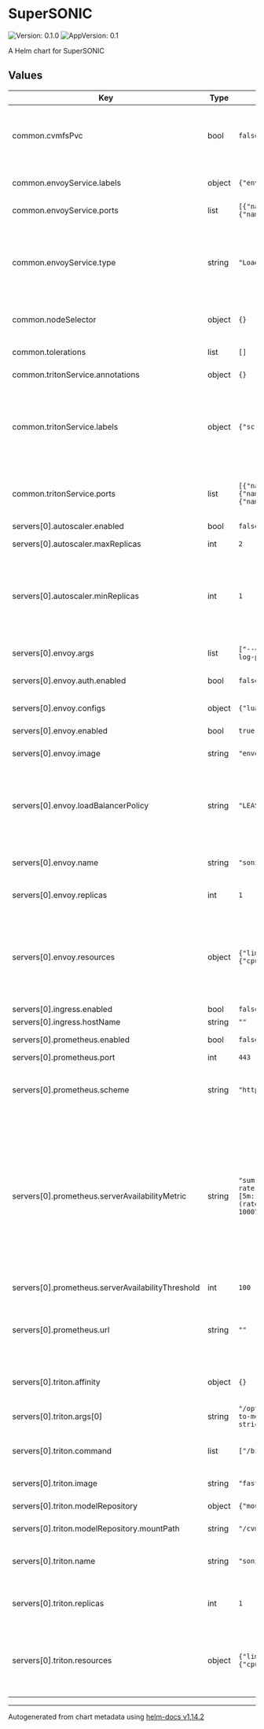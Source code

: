 # SuperSONIC

![Version: 0.1.0](https://img.shields.io/badge/Version-0.1.0-informational?style=flat-square) ![AppVersion: 0.1](https://img.shields.io/badge/AppVersion-0.1-informational?style=flat-square)

A Helm chart for SuperSONIC

## Values

| Key | Type | Default | Description |
|-----|------|---------|-------------|
| common.cvmfsPvc | bool | `false` | Whether to create a PVC for CMVFS (CVMFS StorageClass must be present at the cluster) |
| common.envoyService.labels | object | `{"envoy":"true"}` | I don't remember why this label is here. |
| common.envoyService.ports | list | `[{"name":"grpc","port":8001,"targetPort":8001},{"name":"admin","port":9901,"targetPort":9901}]` | Envoy Service ports |
| common.envoyService.type | string | `"LoadBalancer"` | Service type: ClusterIP or LoadBalancer. If ClusterIP is chosen, you need to enable an Ingress for the servers. |
| common.nodeSelector | object | `{}` | Node selector for all pods (Triton and Envoy) |
| common.tolerations | list | `[]` | Tolerations for all pods (Triton and Envoy) |
| common.tritonService.annotations | object | `{}` |  |
| common.tritonService.labels | object | `{"scrape_metrics":"true"}` | Labels and annotations for the Service. This can be useful to enable Prometheus to scrape metrics from Triton servers. |
| common.tritonService.ports | list | `[{"name":"http","port":8000,"protocol":"TCP","targetPort":8000},{"name":"grpc","port":8001,"protocol":"TCP","targetPort":8001},{"name":"metrics","port":8002,"protocol":"TCP","targetPort":8002}]` | Ports for communication with Triton servers |
| servers[0].autoscaler.enabled | bool | `false` | Enable autoscaling |
| servers[0].autoscaler.maxReplicas | int | `2` |  |
| servers[0].autoscaler.minReplicas | int | `1` | Minimum and maximum number of Triton servers. Warning: if min=0 and desired Prometheus metric is empty, the first server will never start |
| servers[0].envoy.args | list | `["--config-path","/etc/envoy/envoy.yaml","--log-level","info","--log-path","/dev/stdout"]` | Arguments for Envoy |
| servers[0].envoy.auth.enabled | bool | `false` | Enable authentication in Envoy proxy |
| servers[0].envoy.configs | object | `{"luaConfig":"cfg/envoy-filter.lua"}` | Configuration files for Envoy  |
| servers[0].envoy.enabled | bool | `true` | Enable Envoy Proxy |
| servers[0].envoy.image | string | `"envoyproxy/envoy:v1.30-latest"` | Envoy Proxy Docker image |
| servers[0].envoy.loadBalancerPolicy | string | `"LEAST_REQUEST"` | Envoy load balancer policy. Options: ROUND_ROBIN, LEAST_REQUEST, RING_HASH, RANDOM, MAGLEV |
| servers[0].envoy.name | string | `"sonic-server"` | Envoy Proxy Deployment name |
| servers[0].envoy.replicas | int | `1` | Number of Envoy Proxy pods in Deployment |
| servers[0].envoy.resources | object | `{"limits":{"cpu":2,"memory":"4G"},"requests":{"cpu":2,"memory":"4G"}}` | Resource requests and limits for Envoy Proxy. Note: an Envoy Proxy with too many connections might run out of CPU |
| servers[0].ingress.enabled | bool | `false` |  |
| servers[0].ingress.hostName | string | `""` |  |
| servers[0].prometheus.enabled | bool | `false` | Enable Prometheus |
| servers[0].prometheus.port | int | `443` |  |
| servers[0].prometheus.scheme | string | `"https"` | Specify whether Prometheus endpoint is exposed as http or https |
| servers[0].prometheus.serverAvailabilityMetric | string | `"sum(\n  sum by (pod) (\n    rate(nv_inference_queue_duration_us{pod=~\"sonic-server.*\"}[5m:1m])\n  )\n  /\n  sum by (pod) (\n    (rate(nv_inference_exec_count{pod=~\"sonic-server.*\"}[5m:1m])) * 1000\n  )\n)"` | A metric which Envoy Proxy can use to decide whether to accept new client connections; # the same metric can be used by KEDA autoscaler. # The example below is average queue time for inference requests arriving at the server, in milliseconds. |
| servers[0].prometheus.serverAvailabilityThreshold | int | `100` | Threshold for the metric |
| servers[0].prometheus.url | string | `""` | Prometheus server url and port number (find in documentation of a given cluster or ask admins) |
| servers[0].triton.affinity | object | `{}` | Affinity rules for Triton pods - another way to request GPUs |
| servers[0].triton.args[0] | string | `"/opt/tritonserver/bin/tritonserver \\\n--model-repository=/path-to-models/ \\\n--allow-gpu-metrics=true \\\n--log-verbose=0 \\\n--strict-model-config=false \\\n--exit-timeout-secs=60\n"` |  |
| servers[0].triton.command | list | `["/bin/sh","-c"]` | Command and arguments to run in Triton container |
| servers[0].triton.image | string | `"fastml/triton-torchgeo:22.07-py3-geometric"` | Docker image for the Triton server |
| servers[0].triton.modelRepository | object | `{"mountPath":"/cvmfs","storageType":"cvmfs-pvc"}` | Model repository configuration |
| servers[0].triton.modelRepository.mountPath | string | `"/cvmfs"` | Model repository mount path |
| servers[0].triton.name | string | `"sonic-server-triton"` | Name of the Nvidia Triton inference server Deployment |
| servers[0].triton.replicas | int | `1` | Number of Triton server instances (if autoscaling is disabled) |
| servers[0].triton.resources | object | `{"limits":{"cpu":2,"memory":"16G"},"requests":{"cpu":2,"memory":"16G"}}` | Resource limits and requests for each Triton instance. You can add necessary GPU request here. |

----------------------------------------------
Autogenerated from chart metadata using [helm-docs v1.14.2](https://github.com/norwoodj/helm-docs/releases/v1.14.2)
